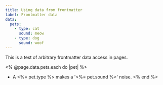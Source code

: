 ```yaml
---
title: Using data from frontmatter
label: Frontmatter data
data:
  pets: 
    - type: cat
      sound: meow
    - type: dog
      sound: woof
---
```


This is a test of arbitrary frontmatter data access in pages.

<% @page.data.pets.each do |pet| %>
* A <%= pet.type %> makes a '<%= pet.sound %>' noise.
<% end %>